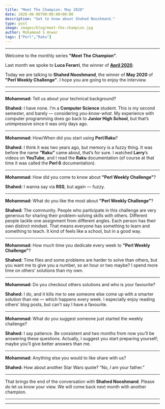 ```yaml
---
title: "Meet The Champion: May 2020"
date: 2020-06-06T00:00:00+00:00
description: "Get to know about Shahed Nooshmand."
type: post
image: images/blog/meet-the-champion.jpg
author: Mohammad S Anwar
tags: ["Perl","Raku"]
---
```

---

Welcome to the monthly series **"Meet The Champion"**.

Last month we spoke to **Luca Ferarri**, the winner of **[April 2020](/blog/meet-the-champion-2020-04)**.

Today we are talking to **Shahed Nooshmand**, the winner of **May 2020** of **"Perl Weekly Challenge"**. I hope you are going to enjoy the interview.

---
---

**Mohammad:** Tell us about your technical background?

**Shahed:** I have none. I’m a **Computer Science** student. This is my second semester, and barely — considering *you-know-what*. My experience with computer programming does go back to **Junior High School**, but that’s unimpressive since it was only days ago.

---

**Mohammad:** How/When did you start using **Perl**/**Raku**?

**Shahed:** I think it was two years ago, but memory is a fuzzy thing. It was before the name **“Raku”** came about, that’s for sure. I watched **Larry**’s videos on **YouTube**, and I read the **Raku** documentation (of course at that time it was called the **Perl 6** documentation).

---

**Mohammad:** How did you come to know about **"Perl Weekly Challenge"**?

**Shahed:** I wanna say via **RSS**, but again — fuzzy.

---

**Mohammad:** What do you like the most about **"Perl Weekly Challenge"**?

**Shahed:** The community. People who participate in this challenge are very generous for sharing their problem-solving skills with others. Different people tackle one assignment from different angles. Each person has their own distinct mindset. That means everyone has something to learn and something to teach. It kind of feels like a school, but in a good way.

---

**Mohammad:** How much time you dedicate every week to **"Perl Weekly Challenge"**?

**Shahed:** Time flies and some problems are harder to solve than others, but you want me to give you a number, so an hour or two maybe? I spend more time on others’ solutions than my own.

---

**Mohammad:** Do you checkout others solutions and who is your favourite?

**Shahed:** I do, and it kills me to see someone else come up with a smarter solution than me — which happens every week. I especially enjoy reading others’ blog posts, but can’t say I have a favourite.

---

**Mohammad:** What do you suggest someone just started the weekly challenge?

**Shahed:** I say patience. Be consistent and two months from now you’ll be answering these questions. Actually, I suggest you start preparing yourself; maybe you’ll give better answers than me.

---

**Mohammad:** Anything else you would to like share with us?

**Shahed:** How about another Star Wars quote? “No, *I* am your father.”

---

That brings the end of the conversation with **Shahed Nooshmand**. Please do let us know your view. We will come back next month with another champion.

---
---
